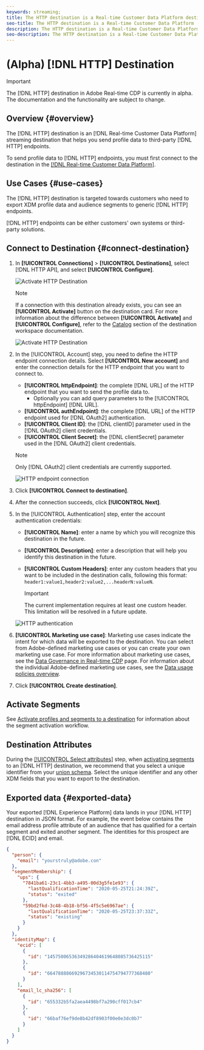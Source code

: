 ```yaml
---
keywords: streaming;
title: The HTTP destination is a Real-time Customer Data Platform destination that helps you send profile data to third-party HTTP endpoints.
seo-title: The HTTP destination is a Real-time Customer Data Platform  destination that helps you send profile data to third-party HTTP endpoints.
description: The HTTP destination is a Real-time Customer Data Platform  destination that helps you send profile data to third-party HTTP endpoints.
seo-description: The HTTP destination is a Real-time Customer Data Platform  destination that helps you send profile data to third-party HTTP endpoints.
---
```


# (Alpha) [!DNL HTTP] Destination 

>[!IMPORTANT]
>
>The [!DNL HTTP] destination in Adobe Real-time CDP is currently in alpha. The documentation and the functionality are subject to change.

## Overview {#overview}

The [!DNL HTTP] destination is an [!DNL Real-time Customer Data Platform] streaming destination that helps you send profile data to third-party [!DNL HTTP] endpoints.

To send profile data to [!DNL HTTP] endpoints, you must first connect to the destination in the [[!DNL Real-time Customer Data Platform]](#connect-destination).

## Use Cases {#use-cases}

The [!DNL HTTP] destination is targeted towards customers who need to export XDM profile data and audience segments to generic [!DNL HTTP] endpoints.

[!DNL HTTP] endpoints can be either customers' own systems  or third-party solutions.

## Connect to Destination {#connect-destination}

1.  In **[!UICONTROL Connections]** > **[!UICONTROL Destinations]**, select [!DNL HTTP API], and select **[!UICONTROL Configure]**.

    ![Activate HTTP Destination](assets/activate-http-destination.png)

    >[!NOTE]
    >
    >If a connection with this destination already exists, you can see an **[!UICONTROL Activate]** button on the destination card. For more information about the difference between **[!UICONTROL Activate]** and **[!UICONTROL Configure]**, refer to the [Catalog](../destinations/destinations-workspace.md#catalog) section of the destination workspace documentation.
    >
    >![Activate HTTP Destination](assets/connect-http-destination.png)

2. In the [!UICONTROL Account] step, you need to define the HTTP endpoint connection details. Select **[!UICONTROL New account]** and enter the connection details for the HTTP endpoint that you want to connect to.
   * **[!UICONTROL httpEndpoint]**: the complete [!DNL URL] of the HTTP endpoint that you want to send the profile data to.
     * Optionally you can add query parameters to the [!UICONTROL httpEndpoint] [!DNL URL].
   * **[!UICONTROL authEndpoint]**: the complete [!DNL URL] of the HTTP endpoint used for [!DNL OAuth2] authentication.
   * **[!UICONTROL Client ID]**: the [!DNL clientID] parameter used in the [!DNL OAuth2] client credentials.
   * **[!UICONTROL Client Secret]**: the [!DNL clientSecret] parameter used in the [!DNL OAuth2] client credentials.

    >[!NOTE]
    >
    >Only [!DNL OAuth2] client credentials are currently supported.

    ![HTTP endpoint connection](assets/connect-http-endpoint.png)
3. Click **[!UICONTROL Connect to destination]**.
4. After the connection succeeds, click **[!UICONTROL Next]**. 
5. In the [!UICONTROL Authentication] step, enter the account authentication credentials:
   *  **[!UICONTROL Name]**: enter a name by which you will recognize this destination in the future.
   *  **[!UICONTROL Description]**: enter a description that will help you identify this destination in the future.
   *  **[!UICONTROL Custom Headers]**: enter any custom headers that you want to be included in the destination calls, following this format: `header1:value1,header2:value2,...headerN:valueN`.

        >[!IMPORTANT]
        >
        >The current implementation requires at least one custom header. This limitation will be resolved in a future update.

    ![HTTP authentication](assets/authentication-http-connection.png)

6.  **[!UICONTROL Marketing use case]**: Marketing use cases indicate the intent for which data will be exported to the destination. You can select from Adobe-defined marketing use cases or you can create your own marketing use case. For more information about marketing use cases, see the [Data Governance in Real-time CDP](../privacy/data-governance-overview.md#destinations) page. For information about the individual Adobe-defined marketing use cases, see the [Data usage policies overview](../../data-governance/policies/overview.md#core-actions). 
7. Click **[!UICONTROL Create destination]**.

## Activate Segments

See [Activate profiles and segments to a destination](activate-destinations.md#select-attributes) for information about the segment activation workflow.

## Destination Attributes

During the [[!UICONTROL Select attributes]](activate-destinations.md#select-attributes) step, when [activating segments](activate-destinations.md) to an [!DNL HTTP] destination, we recommend that you select a unique identifier from your [union schema](../../profile/home.md#profile-fragments-and-union-schemas). Select the unique identifier and any other XDM fields that you want to export to the destination.

## Exported data {#exported-data}

Your exported [!DNL Experience Platform] data lands in your [!DNL HTTP] destination in JSON format. For example, the event below contains the email address profile attribute of an audience that has qualified for a certain segment and exited another segment. The identities for this prospect are [!DNL ECID] and email.

```json
{
  "person": {
    "email": "yourstruly@adobe.con"
  },
  "segmentMembership": {
    "ups": {
      "7841ba61-23c1-4bb3-a495-00d3g5fe1e93": {
        "lastQualificationTime": "2020-05-25T21:24:39Z",
        "status": "exited"
      },
      "59bd2fkd-3c48-4b18-bf56-4f5c5e6967ae": {
        "lastQualificationTime": "2020-05-25T23:37:33Z",
        "status": "existing"
      }
    }
  },
  "identityMap": {
    "ecid": [
      {
        "id": "14575006536349286404619648085736425115"
      },
      {
        "id": "66478888669296734530114754794777368480"
      }
    ],
    "email_lc_sha256": [
      {
        "id": "655332b5fa2aea4498bf7a290cff017cb4"
      },
      {
        "id": "66baf76ef9de8b42df8903f00e0e3dc0b7"
      }
    ]
  }
}

```

